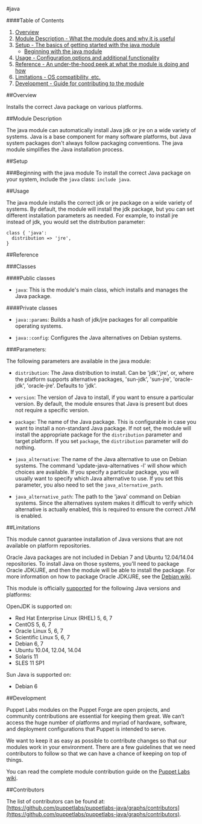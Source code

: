 #java

####Table of Contents

1. [Overview](#overview)
2. [Module Description - What the module does and why it is useful](#module-description)
3. [Setup - The basics of getting started with the java module](#setup)
    * [Beginning with the java module](#beginning-with-the-java-module)
4. [Usage - Configuration options and additional functionality](#usage)
5. [Reference - An under-the-hood peek at what the module is doing and how](#reference)
5. [Limitations - OS compatibility, etc.](#limitations)
6. [Development - Guide for contributing to the module](#development)

##Overview

Installs the correct Java package on various platforms. 

##Module Description

The java module can automatically install Java jdk or jre on a wide variety of systems. Java is a base component for many software platforms, but Java system packages don't always follow packaging conventions. The java module simplifies the Java installation process.

##Setup

###Beginning with the java module
To install the correct Java package on your system, include the `java` class: `include java`.

##Usage

The java module installs the correct jdk or jre package on a wide variety of systems. By default, the module will install the jdk package, but you can set different installation parameters as needed. For example, to install jre instead of jdk, you would set the distribution parameter:

```
class { 'java':
  distribution => 'jre',
}
```

##Reference

###Classes

####Public classes

* `java`: This is the module's main class, which installs and manages the Java package.

####Private classes

* `java::params`: Builds a hash of jdk/jre packages for all compatible operating systems. 

* `java::config`: Configures the Java alternatives on Debian systems.

###Parameters:

The following parameters are available in the java module:

* `distribution`: The Java distribution to install. Can be 'jdk','jre', or, where the platform supports alternative packages, 'sun-jdk', 'sun-jre', 'oracle-jdk', 'oracle-jre'. Defaults to 'jdk'.

* `version`: The version of Java to install, if you want to ensure a particular version. By default, the module ensures that Java is present but does not require a specific version.

* `package`: The name of the Java package. This is configurable in case you want to install a non-standard Java package. If not set, the module will install the appropriate package for the `distribution` parameter and target platform. If you set `package`, the `distribution` parameter will do nothing. 

* `java_alternative`: The name of the Java alternative to use on Debian systems. The command 'update-java-alternatives -l' will show which choices are available. If you specify a particular package, you will usually want to specify which Java alternative to use. If you set this parameter, you also need to set the `java_alternative_path`.

* `java_alternative_path`: The path to the 'java' command on Debian systems. Since the alternatives system makes it difficult to verify which alternative is actually enabled, this is required to ensure the correct JVM is enabled.

##Limitations

This module cannot guarantee installation of Java versions that are not available on  platform repositories. 

Oracle Java packages are not included in Debian 7 and Ubuntu 12.04/14.04 repositories. To install Java on those systems, you'll need to package Oracle JDK/JRE, and then the module will be able to install the package. For more information on how to package Oracle JDK/JRE, see the [Debian wiki](http://wiki.debian.org/JavaPackage).

This module is officially [supported](https://forge.puppetlabs.com/supported) for the following Java versions and platforms:

OpenJDK is supported on:
* Red Hat Enterprise Linux (RHEL) 5, 6, 7
* CentOS 5, 6, 7
* Oracle Linux 5, 6, 7
* Scientific Linux 5, 6, 7
* Debian 6, 7
* Ubuntu 10.04, 12.04, 14.04
* Solaris 11
* SLES 11 SP1 

Sun Java is supported on:
* Debian 6

##Development

Puppet Labs modules on the Puppet Forge are open projects, and community contributions are essential for keeping them great. We can’t access the huge number of platforms and myriad of hardware, software, and deployment configurations that Puppet is intended to serve.

We want to keep it as easy as possible to contribute changes so that our modules work in your environment. There are a few guidelines that we need contributors to follow so that we can have a chance of keeping on top of things.

You can read the complete module contribution guide on the [Puppet Labs wiki](http://projects.puppetlabs.com/projects/module-site/wiki/Module_contributing).

##Contributors

The list of contributors can be found at: [https://github.com/puppetlabs/puppetlabs-java/graphs/contributors](https://github.com/puppetlabs/puppetlabs-java/graphs/contributors).